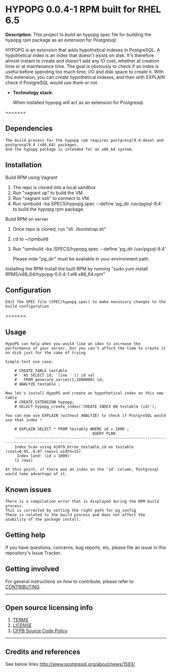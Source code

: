 # HYPOPG 0.0.4-1 RPM built for RHEL 6.5

**Description**: This project to build an hypopg spec file for building the hypopg rpm package as an extension for Postgresql.

HYPOPG is an extension that adds hypothetical indexes in PostgreSQL. 
    A hypothetical index is an index that doesn't exists on disk. 
    It's therefore almost instant to create and doesn't add any IO cost, whether at creation time or at maintenance time. 
    The goal is obviously to check if an index is useful before spending too much time, I/O and disk space to create it.
    With this extension, you can create hypothetical indexes, and then with EXPLAIN check if PostgreSQL would use them or not.



  - **Technology stack**: 

    When installed hypopg will act as an extension for Postgresql. 



=======

## Dependencies

    The build process for the hypopg rpm requires postgresql9.4-devel and postgresql9.4 (x86_64) packages. 
    And the hypopg package is intended for an x86_64 system.

## Installation

Build RPM using Vagrant
1. The repo is cloned into a local sandbox
2. Run "vagrant up" to build the VM.
3. Run "vagrant ssh" to connect to VM.
4. Run rpmbuild -ba SPECS/hypopg.spec --define 'pg_dir /usr/pgsql-9.4' to build the hypopg rpm package.

Build RPM on server
1. Once repo is cloned, run "sh ./bootstrap.sh"
2. cd to ~/rpmbuild 
3. Run "rpmbuild -ba /SPECS/hypopg.spec --define 'pg_dir /usr/pgsql-9.4'

    Please note "pg_dir" must be available in your environment path.

Installing the RPM 
Install the built RPM by running "sudo yum install RPMS/x86_64/hypopg-0.0.4-1.el6.x86_64.rpm"

## Configuration

    Edit the SPEC file (SPEC/hypopg.spec) to make necessary changes to the build configuration

=======

## Usage

    HypoPG can help when you would like an idex to increase the performance of your server, but you can't afford the time to create it on disk just for the sake of trying
    
    Simple test use case:

        # CREATE TABLE testable 
        #   AS SELECT id, 'line ' || id val 
        #   FROM generate_series(1,1000000) id;
        # ANALYZE testable ;

    Now let's install HypoPG and create an hypothetical index on this new table 
        # CREATE EXTENSION hypopg;
        # SELECT hypopg_create_index('CREATE INDEX ON testable (id)');

    You can now use EXPLAIN (without ANALYZE) to check if PostgreSQL would use that index !

        # EXPLAIN SELECT * FROM testable WHERE id = 1000 ;
                                          QUERY PLAN
        -----------------------------------------------------------------------------------------------
        Index Scan using 41079_btree_testable_id on testable  (cost=0.05..8.07 rows=1 width=15)
         Index Cond: (id = 1000)
        (2 rows)

    At this point, if there was an index on the 'id' column, Postgresql would take advantage of it.

## Known issues

    There is a compilation error that is displayed during the RPM build process. 
    This is corrected by setting the right path for pg_config
    These is related to the build process and does not affect the usability of the package install.

## Getting help

If you have questions, concerns, bug reports, etc, please file an issue in this repository's Issue Tracker.


## Getting involved

For general instructions on _how_ to contribute, please refer to [CONTRIBUTING](CONTRIBUTING.md).


----

## Open source licensing info
1. [TERMS](TERMS.md)
2. [LICENSE](LICENSE)
3. [CFPB Source Code Policy](https://github.com/cfpb/source-code-policy/)


----

## Credits and references

See below links
http://www.postgresql.org/about/news/1593/
